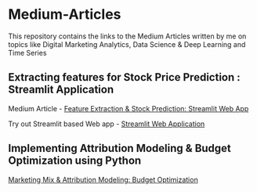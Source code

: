 # Medium-Articles
This repository contains the links to the Medium Articles written by me on topics like Digital Marketing Analytics, Data Science &amp; Deep Learning and Time Series


## Extracting features for Stock Price Prediction : Streamlit Application
Medium Article - [Feature Extraction & Stock Prediction: Streamlit Web App](https://medium.com/@nikhilkohli1992/extracting-features-for-stock-prediction-streamlit-based-application-a97afc55d926) 

Try out Streamlit based Web app - [Streamlit Web Application](https://stock-prediction-dashboard.herokuapp.com/)

## Implementing Attribution Modeling & Budget Optimization using Python 
[Marketing Mix & Attribution Modeling: Budget Optimization](https://medium.com/@nikhilkohli1992/understanding-attribution-modeling-budget-optimization-in-digital-marketing-using-python-8d145e0db2b)
